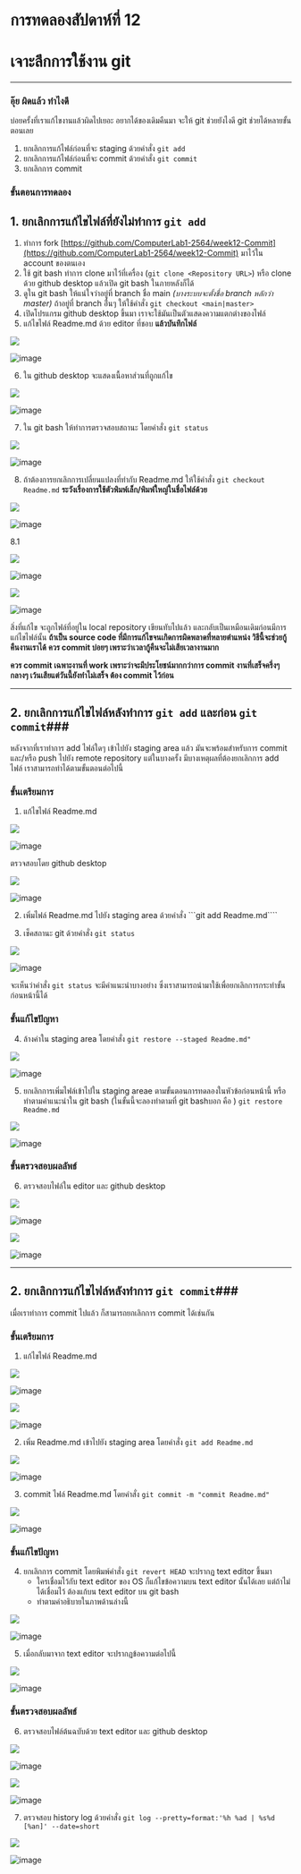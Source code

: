 # การทดลองสัปดาห์ที่ 12 #
# เจาะลึกการใช้งาน git #


---
### อุ๊ย ผิดแล้ว ทำไงดี ###

บ่อยครั้งที่เราแก้ไขงานแล้วผิดไปเยอะ อยากได้ของเดิมคืนมา จะให้ git ช่วยยังไงดี
git ช่วยได้หลายขั้นตอนเลย
1. ยกเลิกการแก้ไฟล์ก่อนที่จะ staging ด้วยคำสั่ง ```git add``` 
2. ยกเลิกการแก้ไฟล์ก่อนที่จะ commit ด้วยคำสั่ง ```git commit```
3. ยกเลิกการ commit

### ขั้นตอนการทดลอง ###

## 1. ยกเลิกการแก้ไขไฟล์ที่ยังไม่ทำการ ```git add``` ###


1. ทำการ fork  [https://github.com/ComputerLab1-2564/week12-Commit](https://github.com/ComputerLab1-2564/week12-Commit)  มาไว้ใน account ของตนเอง
2. ใช้ git bash ทำการ clone มาไว้ที่เครื่อง (```git clone <Repository URL>```) หรือ clone ด้วย github desktop แล้วเปิด git bash ในภายหลังก็ได้
3. ดูใน git bash ให้แน่ใจว่าอยู่ที่ branch ชื่อ main *(บางระบบจะตั้งชื่อ branch หลักว่า master)*  ถ้าอยู่ที่ branch อื่่นๆ ให้ใช้คำสั่ง ```git checkout <main|master>```
4. เปิดโปรแกรม github desktop ขึ้นมา เราจะใช้มันเป็นตัวแสดงความแตกต่างของไฟล์ 
5. แก้ไขไฟล์ Readme.md ด้วย editor ที่ชอบ **แล้วบันทึกไฟล์**

![](./images/Lab12-fig6.png)

![image](https://user-images.githubusercontent.com/92086229/146633666-e6a772ee-a254-4285-bd38-0bc4ba5ee21d.png)

6. ใน github desktop จะแสดงเนื้อหาส่วนที่ถูกแก้ไข

![](./images/Lab12-fig7.png)

![image](https://user-images.githubusercontent.com/92086229/146633698-e768b254-3685-46d0-91fd-a8fe9c2e39d6.png)

7. ใน git bash ให้ทำการตรวจสอบสถานะ โดยคำสั่ง ```git status```

![](./images/Lab12-fig8.png)

![image](https://user-images.githubusercontent.com/92086229/146633727-151ff1ed-5bba-49b8-a05f-a581a8bf5134.png)

8. ถ้าต้องการยกเลิกการเปลี่ยนแปลงที่ทำกับ Readme.md ให้ใช้คำสั่ง ```git checkout Readme.md``` **ระวังเรื่องการใช้ตัวพิมพ์เล็ก/พิมพ์ใหญ่ในชื่อไฟล์ด้วย**

![](./images/Lab12-fig9.png)

![image](https://user-images.githubusercontent.com/92086229/146633742-6e5e468a-0f2e-404d-aee7-3d658a6982a2.png)

8.1 

![](./images/Lab12-fig10.png)

![image](https://user-images.githubusercontent.com/92086229/146633759-d2a14eae-7fa4-4671-b595-10d624d88eff.png)


![](./images/Lab12-fig11.png)

![image](https://user-images.githubusercontent.com/92086229/146633770-1eadb9b0-84bf-4410-8e42-ee1ca472cf53.png)


สิ่งที่แก้ไข จะถูกไฟล์ที่อยู่ใน local repository เขียนทับไปแล้ว และกลับเป็นเหมือนเดิมก่อนมีการแก่ไขไฟล์นั้น
**ถ้าเป็น source code ที่มีการแก้ไขจนเกิดการผิดพลาดที่หลายตำแหน่ง วิธีนี้จะช่วยกู้คืนงานเราได้**
**ควร commit บ่อยๆ เพราะว่าเวลากู้คืนจะไม่เสียเวลางานมาก**

**ควร commit เฉพาะงานที่ work เพราะว่าจะมีประโยชน์มากกว่าการ commit งานที่เสร็จครึ่งๆ กลางๆ เว้นเสียแต่วันนี้ยังทำไม่เสร็จ ต้อง commit ไว้ก่อน**


---
## 2. ยกเลิกการแก้ไขไฟล์หลังทำการ ```git add``` และก่อน ```git commit```###

หลังจากที่เราทำการ add ไฟล์ใดๆ เข้าไปยัง staging area แล้ว มันจะพร้อมสำหรับการ commit และ/หรือ push ไปยัง remote repository
แต่ในบางครั้ง มีบางเหตุผลที่ต้องยกเลิกการ add ไฟล์ เราสามารถทำได้ตามขั้นตอนต่อไปนี้
### ขั้นเตรียมการ ###
1. แก้ไขไฟล์ Readme.md

![](./images/Lab12-fig12.png)

![image](https://user-images.githubusercontent.com/92086229/146633806-6c8afa8c-66f6-471c-8455-f3c24d6fc2ed.png)

ตรวจสอบโดย github desktop

![](./images/Lab12-fig13.png)

![image](https://user-images.githubusercontent.com/92086229/146633819-242afe8c-d938-458b-bf27-e6db6dbadedf.png)


2. เพิ่มไฟล์ Readme.md ไปยัง staging area ด้วยคำสั่ง ```git add Readme.md````

3. เช็คสถานะ git ด้วยคำสั่ง ```git status```

![](./images/Lab12-fig14.png)

![image](https://user-images.githubusercontent.com/92086229/146633860-4345bb31-4320-4a29-ac8f-6cc268bff834.png)

จะเห็นว่าคำสั่ง ```git status``` จะมีคำแนะนำบางอย่าง ซึ่งเราสามารถนำมาใช้เพื่อยกเลิกการกระทำขั้นก่อนหน้านี้ได้
### ขั้นแก้ไขปัญหา ###

4. ล้างค่าใน staging area โดยคำสั่ง ```git restore --staged Readme.md"```

![](./images/Lab12-fig15.png)

![image](https://user-images.githubusercontent.com/92086229/146633904-38aee0ea-6694-4616-afdf-57abf5f0159e.png)

5. ยกเลิกการเพิ่มไฟล์เข้าไปใน staging areae ตามขั้นตอนการทดลองในหัวข้อก่อนหน้านี้ หรือทำตามคำแนะนำใน git bash 
(ในขั้นนี้จะลองทำตามที่ git bashบอก คือ ) ```git restore Readme.md```

![](./images/Lab12-fig16.png)

![image](https://user-images.githubusercontent.com/92086229/146634013-230f7da7-cb99-4caf-9925-ec9e7021a7d0.png)


### ขั้นตรวจสอบผลลัพธ์ ###

6. ตรวจสอบไฟล์ใน editor และ github desktop

![](./images/Lab12-fig17.png)

![image](https://user-images.githubusercontent.com/92086229/146634072-d4a3d1e8-4259-4e35-a936-7c54569b247d.png)



![](./images/Lab12-fig18.png)

![image](https://user-images.githubusercontent.com/92086229/146634075-ca9297af-f565-4fbf-a882-ff215865c8b8.png)

---
## 2. ยกเลิกการแก้ไขไฟล์หลังทำการ ```git commit```###

เมื่อเราทำการ commit ไปแล้ว ก็สามารถยกเลิกการ commit ได้เช่นกัน

### ขั้นเตรียมการ ###
1. แก้ไขไฟล์ Readme.md

![](./images/Lab12-fig19.png)

![image](https://user-images.githubusercontent.com/92086229/146634119-b14825db-5b2a-4f0a-a3ea-7ffc011c9cda.png)

![](./images/Lab12-fig20.png)

![image](https://user-images.githubusercontent.com/92086229/146634123-ef0bcef9-e483-422f-83f6-bbd2e42c947b.png)


2. เพิ่ม Readme.md เข้าไปยัง staging area โดยคำสั่ง ```git add Readme.md```
   
![](./images/Lab12-fig21.png)

![image](https://user-images.githubusercontent.com/92086229/146634173-d85ec39a-6b57-4f38-9393-fb53f5397f9b.png)


3. commit ไฟล์ Readme.md โดยคำสั่ง ```git commit -m "commit Readme.md"```

![](./images/Lab12-fig22.png)

![image](https://user-images.githubusercontent.com/92086229/146634263-8b7f9db7-7652-48c9-a5d8-bdf1363bc692.png)
 

### ขั้นแก้ไขปัญหา ###

4. ยกเลิกการ commit โดยพิมพ์คำสั่ง ```git revert HEAD```
จะปรากฏ text editor ขึ้นมา 
   * ใครเชื่อมไว้กับ text editor ของ OS ก็แก้ไขข้อความบน text editor นั้นได้เลย แต่ถ้าไม่ได้เชื่อมไว้ ต้องแก้บน text editor บน git bash
   * ทำตามคำอธิบายในภาพด้านล่างนี้

![](./images/Lab12-fig23.png)

![image](https://user-images.githubusercontent.com/92086229/146634294-89bebb3c-2b19-46fd-9fba-adcc75123062.png)

5. เมื่อกลับมาจาก text editor จะปรากฏข้อความต่อไปนี้


![](./images/Lab12-fig24.png)

![image](https://user-images.githubusercontent.com/92082676/145686232-ffe1189a-58d2-40f1-976e-039765cfc61d.png)


### ขั้นตรวจสอบผลลัพธ์ ###
6. ตรวจสอบไฟล์ต้นฉบับด้วย text editor และ github desktop

![](./images/Lab12-fig25.png)

![image](https://user-images.githubusercontent.com/92082676/145686284-ca6ee190-9345-4370-87d5-654572434d81.png)

![](./images/Lab12-fig26.png)

![image](https://user-images.githubusercontent.com/92082676/145686287-f3870f80-7eaa-4eee-b71e-0ddb484afca7.png)

7. ตรวจสอบ history log ด้วยคำสั่ง ```git log --pretty=format:'%h %ad | %s%d [%an]' --date=short```


![](./images/Lab12-fig27.png)

![image](https://user-images.githubusercontent.com/92082676/145686322-e6c5eff3-cc51-4e54-8a32-cee8ebf9129b.png)

